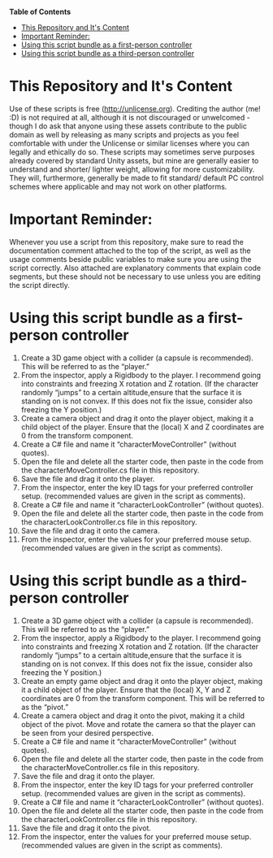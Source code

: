 **Table of Contents**
- [This Repository and It's Content](#)
- [Important Reminder:](#)
- [Using this script bundle as a first-person controller](#)
- [Using this script bundle as a third-person controller](#)

# This Repository and It's Content
Use of these scripts is free (http://unlicense.org). Crediting the author (me! :D) is not required at all, although it is not discouraged or unwelcomed - though I do ask that anyone using these assets contribute to the public domain as well by releasing as many scripts and projects as you feel comfortable with under the Unlicense or similar licenses where you can legally and ethically do so.
These scripts may sometimes serve purposes already covered by standard Unity assets, but mine are generally easier to understand and shorter/ lighter weight, allowing for more customizability. They will, furthermore, generally be made to fit standard/ default PC control schemes where applicable and may not work on other platforms.

# Important Reminder:
Whenever you use a script from this repository, make sure to read the documentation comment attached to the top of the script, as well as the usage comments beside public variables to make sure you are using the script correctly. Also attached are explanatory comments that explain code segments, but these should not be necessary to use unless you are editing the script directly.

# Using this script bundle as a first-person controller
1. Create a 3D game object with a collider (a capsule is recommended). This will be referred to as the “player.”
2. From the inspector, apply a Rigidbody to the player. I recommend going into constraints and freezing X rotation and Z rotation. (If the character randomly “jumps” to a certain altitude,ensure that the surface it is standing on is not convex. If this does not fix the issue, consider also freezing the Y position.)
3. Create a camera object and drag it onto the player object, making it a child object of the player. Ensure that the (local) X and Z coordinates are 0 from the transform component.
4. Create a C# file and name it “characterMoveController” (without quotes).
5. Open the file and delete all the starter code, then paste in the code from the characterMoveController.cs file in this repository. 
6. Save the file and drag it onto the player.
7. From the inspector, enter the key ID tags for your preferred controller setup. (recommended values are given in the script as comments).
8. Create a C# file and name it “characterLookController” (without quotes).
9. Open the file and delete all the starter code, then paste in the code from the characterLookController.cs file in this repository.
10. Save the file and drag it onto the camera.
11. From the inspector, enter the values for your preferred mouse setup. (recommended values are given in the script as comments).

# Using this script bundle as a third-person controller
1. Create a 3D game object with a collider (a capsule is recommended). This will be referred to as the “player.”
2. From the inspector, apply a Rigidbody to the player. I recommend going into constraints and freezing X rotation and Z rotation. (If the character randomly “jumps” to a certain altitude,ensure that the surface it is standing on is not convex. If this does not fix the issue, consider also freezing the Y position.)
3. Create an empty game object and drag it onto the player object, making it a child object of the player. Ensure that the (local) X, Y and Z coordinates are 0 from the transform component. This will be referred to as the “pivot.”
4. Create a camera object and drag it onto the pivot, making it a child object of the pivot. Move  and rotate the camera so that the player can be seen from your desired perspective.
5. Create a C# file and name it “characterMoveController” (without quotes).
6. Open the file and delete all the starter code, then paste in the code from the characterMoveController.cs file in this repository.
7. Save the file and drag it onto the player.
8. From the inspector, enter the key ID tags for your preferred controller setup. (recommended values are given in the script as comments).
9. Create a C# file and name it “characterLookController” (without quotes).
10. Open the file and delete all the starter code, then paste in the code from the characterLookController.cs file in this repository.
11. Save the file and drag it onto the pivot.
12. From the inspector, enter the values for your preferred mouse setup. (recommended values are given in the script as comments).
